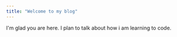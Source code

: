 ```yaml
---
title: "Welcome to my blog"
---
```


I'm glad you are here. I plan to talk about how i am learning to code.
